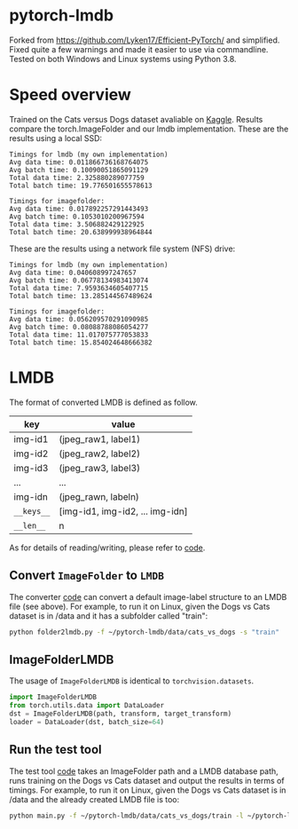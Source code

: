 # pytorch-lmdb
Forked from https://github.com/Lyken17/Efficient-PyTorch/ and simplified. Fixed quite a few warnings and made it easier to use via commandline. Tested on both Windows and Linux systems using Python 3.8.

# Speed overview
Trained on the Cats versus Dogs dataset avaliable on [Kaggle](https://www.kaggle.com/c/dogs-vs-cats/data). Results compare the torch.ImageFolder and our lmdb implementation. These are the results using a local SSD:

```
Timings for lmdb (my own implementation)
Avg data time: 0.011866736168764075
Avg batch time: 0.10090051865091129
Total data time: 2.325880289077759
Total batch time: 19.776501655578613

Timings for imagefolder: 
Avg data time: 0.017892257291443493 
Avg batch time: 0.1053010200967594  
Total data time: 3.506882429122925  
Total batch time: 20.638999938964844
```
These are the results using a network file system (NFS) drive:

```
Timings for lmdb (my own implementation)
Avg data time: 0.040608997247657
Avg batch time: 0.06778134983413074
Total data time: 7.9593634605407715
Total batch time: 13.285144567489624

Timings for imagefolder: 
Avg data time: 0.056209570291090985
Avg batch time: 0.08088788086054277
Total data time: 11.017075777053833
Total batch time: 15.854024648666382
```

# LMDB 
The format of converted LMDB is defined as follow.

key | value 
--- | ---
img-id1 | (jpeg_raw1, label1)
img-id2 | (jpeg_raw2, label2)
img-id3 | (jpeg_raw3, label3)
... | ...
img-idn | (jpeg_rawn, labeln)
`__keys__` | [img-id1, img-id2, ... img-idn]
`__len__` | n

As for details of reading/writing, please refer to [code](folder2lmdb.py).

## Convert `ImageFolder` to `LMDB`
The converter [code](folder2lmdb.py) can convert a default image-label structure to an LMDB file (see above). For example, to run it on Linux, given the Dogs vs Cats dataset is in /data and it has a subfolder called "train":

```bash
python folder2lmdb.py -f ~/pytorch-lmdb/data/cats_vs_dogs -s "train"
```

## ImageFolderLMDB
The usage of `ImageFolderLMDB` is identical to `torchvision.datasets`. 

```python
import ImageFolderLMDB
from torch.utils.data import DataLoader
dst = ImageFolderLMDB(path, transform, target_transform)
loader = DataLoader(dst, batch_size=64)
```

## Run the test tool
The test tool [code](main.py) takes an ImageFolder path and a LMDB database path, runs training on the Dogs vs Cats dataset and output the results in terms of timings. For example, to run it on Linux, given the Dogs vs Cats dataset is in /data and the already created LMDB file is too:

```bash
python main.py -f ~/pytorch-lmdb/data/cats_vs_dogs/train -l ~/pytorch-lmdb/data/cats_vs_dogs/train.lmdb
```
